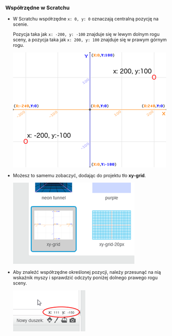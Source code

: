 ### Współrzędne w Scratchu

+ W Scratchu współrzędne `x: 0, y: 0` oznaczają centralną pozycję na scenie.
    
    Pozycja taka jak `x: -200, y: -100` znajduje się w lewym dolnym rogu sceny, a pozycja taka jak `x: 200, y: 100` znajduje się w prawym górnym rogu.
    
    ![Współrzędne sceny](images/coordinates-stage.png)

+ Możesz to samemu zobaczyć, dodając do projektu tło **xy-grid**.
    
    ![Współrzędne sceny](images/coordinates-backdrop.png)

+ Aby znaleźć współrzędne określonej pozycji, należy przesunąć na nią wskaźnik myszy i sprawdzić odczyty poniżej dolnego prawego rogu sceny.
    
    ![Odczyty współrzędnych](images/coordinates-xy-example.png)